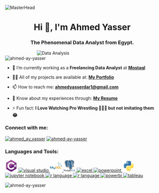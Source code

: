 ![MasterHead](https://static.wixstatic.com/media/6c3893_60b02f5779ab4a239a715f41ba6a007e~mv2_d_5000_1447_s_2.gif)
<h1 align="center">Hi 👋, I'm Ahmed Yasser</h1>
<h3 align="center">The Phenomenal Data Analyst from Egypt.</h3>
<img align="right" alt="Data Analysis" width="400" src="https://analyticsindiamag.com/wp-content/uploads/2019/02/Digital-Marketing-Write-For-Us.gif">

<p align="left"> <img src="https://komarev.com/ghpvc/?username=ahmed-ay-yasser&label=Profile%20views&color=0e75b6&style=flat" alt="ahmed-ay-yasser" /> </p>

- 🔭 I’m currently working as a **Freelancing Data Analyst** at **[Mostaql](https://mostaql.com/u/Ahmed_Yasser_1)**

- 👨‍💻 All of my projects are available at: **[My Portfolio](novypro.com/profile_projects/ahmed-ay-yasser)**

- 📫 How to reach me: **ahmedyasserdar1@gmail.com**

- 📄 Know about my experiences through: **[My Resume](https://drive.google.com/file/d/135dFbq-y7sIcbeJGLdvD6a2DOqcLwLDL/view?usp=sharing)**

- ⚡ Fun fact: **I Love Watching Pro Wrestling 💪🤼‍♂️ but not imitating them 😂**

<h3 align="left">Connect with me:</h3>
<p align="left">
<a href="https://twitter.com/ahmed_ay_yasser" target="blank"><img align="center" src="https://raw.githubusercontent.com/rahuldkjain/github-profile-readme-generator/master/src/images/icons/Social/twitter.svg" alt="ahmed_ay_yasser" height="30" width="40" /></a>
<a href="https://linkedin.com/in/ahmed-ay-yasser" target="blank"><img align="center" src="https://raw.githubusercontent.com/rahuldkjain/github-profile-readme-generator/master/src/images/icons/Social/linked-in-alt.svg" alt="ahmed-ay-yasser" height="30" width="40" /></a>
</p>

<h3 align="left">Languages and Tools:</h3>
<p align="left"> <a href="https://www.w3schools.com/cs/" target="_blank" rel="noreferrer"> <img src="https://raw.githubusercontent.com/devicons/devicon/master/icons/csharp/csharp-original.svg" alt="csharp" width="40" height="40"/> </a>
<a href="https://visualstudio.microsoft.com/" target="_blank" rel="noreferrer"> <img src="https://upload.wikimedia.org/wikipedia/commons/thumb/2/2c/Visual_Studio_Icon_2022.svg/1200px-Visual_Studio_Icon_2022.svg.png" alt="visual studio" width="40" height="40"/> </a> 
<a href="https://www.mysql.com/" target="_blank" rel="noreferrer"> <img src="https://raw.githubusercontent.com/devicons/devicon/master/icons/mysql/mysql-original-wordmark.svg" alt="mysql" width="40" height="40"/> </a>
<a href="https://www.postgresql.org" target="_blank" rel="noreferrer"> <img src="https://raw.githubusercontent.com/devicons/devicon/master/icons/postgresql/postgresql-original-wordmark.svg" alt="postgresql" width="40" height="40"/> </a>
<a href="https://www.microsoft.com/en-us/microsoft-365/excel" target="_blank" rel="noreferrer"> <img src="https://upload.wikimedia.org/wikipedia/commons/thumb/3/34/Microsoft_Office_Excel_%282019%E2%80%93present%29.svg/1101px-Microsoft_Office_Excel_%282019%E2%80%93present%29.svg.png" alt="excel" width="40" height="40"/> </a>  
<a href="https://www.microsoft.com/en-us/microsoft-365/powerpoint" target="_blank" rel="noreferrer"> <img src="https://upload.wikimedia.org/wikipedia/commons/1/16/Microsoft_PowerPoint_2013-2019_logo.svg" alt="powerpoint" width="40" height="40"/> </a>  
<a href="https://www.python.org" target="_blank" rel="noreferrer"> <img src="https://raw.githubusercontent.com/devicons/devicon/master/icons/python/python-original.svg" alt="python" width="40" height="40"/> </a>
<a href="https://jupyter.org/" target="_blank" rel="noreferrer"> <img src="https://upload.wikimedia.org/wikipedia/commons/thumb/3/38/Jupyter_logo.svg/1767px-Jupyter_logo.svg.png" alt="jupyter notebook" width="40" height="40"/>
<a href="https://www.r-project.org/" target="_blank" rel="noreferrer"> <img src="https://cdn4.iconfinder.com/data/icons/logos-and-brands/512/285_R_Project_logo-512.png" alt="r language" width="40" height="40"/> </a> 
<a href="https://posit.co/download/rstudio-desktop/" target="_blank" rel="noreferrer"> <img src="https://icons.iconarchive.com/icons/papirus-team/papirus-apps/512/rstudio-icon.png" alt="r language" width="40" height="40"/> </a> 
<a href="https://www.microsoft.com/en-gb/power-platform/products/power-bi/" target="_blank" rel="noreferrer"> <img src="https://upload.wikimedia.org/wikipedia/commons/c/cf/New_Power_BI_Logo.svg" alt="powerbi" width="40" height="40"/> </a> 
<a href="https://www.tableau.com/" target="_blank" rel="noreferrer"> <img src="https://cdn.worldvectorlogo.com/logos/tableau-software.svg" alt="tableau" width="40" height="40"/> </a>  </a>

  
</p>

<p><img align="center" src="https://github-readme-stats.vercel.app/api/top-langs?username=ahmed-ay-yasser&show_icons=true&locale=en&layout=compact" alt="ahmed-ay-yasser" /></p>
